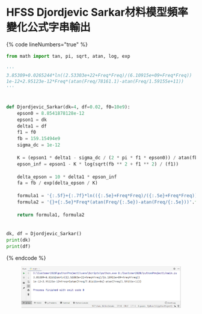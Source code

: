 # HFSS Djordjevic Sarkar材料模型頻率變化公式字串輸出

{% code lineNumbers="true" %}
```python
from math import tan, pi, sqrt, atan, log, exp

'''
3.85309+0.0265244*ln((2.53303e+22+Freq*Freq)/(6.10915e+09+Freq*Freq))
1e-12+2.95123e-12*Freq*(atan(Freq/78161.1)-atan(Freq/1.59155e+11))
'''


def Djordjevic_Sarkar(dk=4, df=0.02, f0=10e9):
    epson0 = 8.8541878128e-12
    epson1 = dk
    delta1 = df
    f1 = f0
    fb = 159.15494e9
    sigma_dc = 1e-12

    K = (epson1 * delta1 - sigma_dc / (2 * pi * f1 * epson0)) / atan(fb / f1)
    epson_inf = epson1 - K * log(sqrt(fb ** 2 + f1 ** 2) / (f1))

    delta_epson = 10 * delta1 * epson_inf
    fa = fb / exp(delta_epson / K)

    formula1 = '{:.5f}+{:.7f}*ln(({:.5e}+Freq*Freq)/({:.5e}+Freq*Freq))'.format(epson_inf, K / 2, fb ** 2, fa ** 2)
    formula2 = '{}+{:.5e}*Freq*(atan(Freq/{:.5e})-atan(Freq/{:.5e}))'.format(sigma_dc, 2 * pi * epson0 * K, fa, fb)

    return formula1, formula2


dk, df = Djordjevic_Sarkar()
print(dk)
print(df)
```
{% endcode %}

<figure><img src="../../.gitbook/assets/image (6).png" alt=""><figcaption></figcaption></figure>
